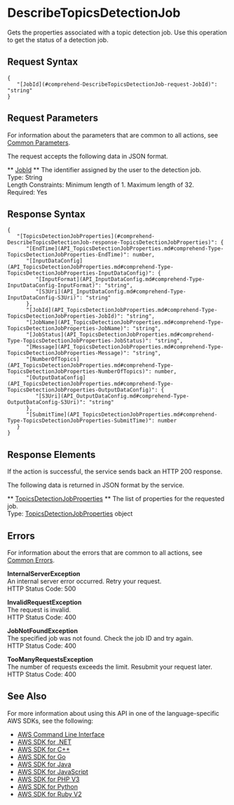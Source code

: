 # DescribeTopicsDetectionJob<a name="API_DescribeTopicsDetectionJob"></a>

Gets the properties associated with a topic detection job\. Use this operation to get the status of a detection job\.

## Request Syntax<a name="API_DescribeTopicsDetectionJob_RequestSyntax"></a>

```
{
   "[JobId](#comprehend-DescribeTopicsDetectionJob-request-JobId)": "string"
}
```

## Request Parameters<a name="API_DescribeTopicsDetectionJob_RequestParameters"></a>

For information about the parameters that are common to all actions, see [Common Parameters](CommonParameters.md)\.

The request accepts the following data in JSON format\.

 ** [JobId](#API_DescribeTopicsDetectionJob_RequestSyntax) **   <a name="comprehend-DescribeTopicsDetectionJob-request-JobId"></a>
The identifier assigned by the user to the detection job\.  
Type: String  
Length Constraints: Minimum length of 1\. Maximum length of 32\.  
Required: Yes

## Response Syntax<a name="API_DescribeTopicsDetectionJob_ResponseSyntax"></a>

```
{
   "[TopicsDetectionJobProperties](#comprehend-DescribeTopicsDetectionJob-response-TopicsDetectionJobProperties)": { 
      "[EndTime](API_TopicsDetectionJobProperties.md#comprehend-Type-TopicsDetectionJobProperties-EndTime)": number,
      "[InputDataConfig](API_TopicsDetectionJobProperties.md#comprehend-Type-TopicsDetectionJobProperties-InputDataConfig)": { 
         "[InputFormat](API_InputDataConfig.md#comprehend-Type-InputDataConfig-InputFormat)": "string",
         "[S3Uri](API_InputDataConfig.md#comprehend-Type-InputDataConfig-S3Uri)": "string"
      },
      "[JobId](API_TopicsDetectionJobProperties.md#comprehend-Type-TopicsDetectionJobProperties-JobId)": "string",
      "[JobName](API_TopicsDetectionJobProperties.md#comprehend-Type-TopicsDetectionJobProperties-JobName)": "string",
      "[JobStatus](API_TopicsDetectionJobProperties.md#comprehend-Type-TopicsDetectionJobProperties-JobStatus)": "string",
      "[Message](API_TopicsDetectionJobProperties.md#comprehend-Type-TopicsDetectionJobProperties-Message)": "string",
      "[NumberOfTopics](API_TopicsDetectionJobProperties.md#comprehend-Type-TopicsDetectionJobProperties-NumberOfTopics)": number,
      "[OutputDataConfig](API_TopicsDetectionJobProperties.md#comprehend-Type-TopicsDetectionJobProperties-OutputDataConfig)": { 
         "[S3Uri](API_OutputDataConfig.md#comprehend-Type-OutputDataConfig-S3Uri)": "string"
      },
      "[SubmitTime](API_TopicsDetectionJobProperties.md#comprehend-Type-TopicsDetectionJobProperties-SubmitTime)": number
   }
}
```

## Response Elements<a name="API_DescribeTopicsDetectionJob_ResponseElements"></a>

If the action is successful, the service sends back an HTTP 200 response\.

The following data is returned in JSON format by the service\.

 ** [TopicsDetectionJobProperties](#API_DescribeTopicsDetectionJob_ResponseSyntax) **   <a name="comprehend-DescribeTopicsDetectionJob-response-TopicsDetectionJobProperties"></a>
The list of properties for the requested job\.  
Type: [TopicsDetectionJobProperties](API_TopicsDetectionJobProperties.md) object

## Errors<a name="API_DescribeTopicsDetectionJob_Errors"></a>

For information about the errors that are common to all actions, see [Common Errors](CommonErrors.md)\.

 **InternalServerException**   
An internal server error occurred\. Retry your request\.  
HTTP Status Code: 500

 **InvalidRequestException**   
The request is invalid\.  
HTTP Status Code: 400

 **JobNotFoundException**   
The specified job was not found\. Check the job ID and try again\.  
HTTP Status Code: 400

 **TooManyRequestsException**   
The number of requests exceeds the limit\. Resubmit your request later\.  
HTTP Status Code: 400

## See Also<a name="API_DescribeTopicsDetectionJob_SeeAlso"></a>

For more information about using this API in one of the language\-specific AWS SDKs, see the following:
+  [AWS Command Line Interface](https://docs.aws.amazon.com/goto/aws-cli/comprehend-2017-11-27/DescribeTopicsDetectionJob) 
+  [AWS SDK for \.NET](https://docs.aws.amazon.com/goto/DotNetSDKV3/comprehend-2017-11-27/DescribeTopicsDetectionJob) 
+  [AWS SDK for C\+\+](https://docs.aws.amazon.com/goto/SdkForCpp/comprehend-2017-11-27/DescribeTopicsDetectionJob) 
+  [AWS SDK for Go](https://docs.aws.amazon.com/goto/SdkForGoV1/comprehend-2017-11-27/DescribeTopicsDetectionJob) 
+  [AWS SDK for Java](https://docs.aws.amazon.com/goto/SdkForJava/comprehend-2017-11-27/DescribeTopicsDetectionJob) 
+  [AWS SDK for JavaScript](https://docs.aws.amazon.com/goto/AWSJavaScriptSDK/comprehend-2017-11-27/DescribeTopicsDetectionJob) 
+  [AWS SDK for PHP V3](https://docs.aws.amazon.com/goto/SdkForPHPV3/comprehend-2017-11-27/DescribeTopicsDetectionJob) 
+  [AWS SDK for Python](https://docs.aws.amazon.com/goto/boto3/comprehend-2017-11-27/DescribeTopicsDetectionJob) 
+  [AWS SDK for Ruby V2](https://docs.aws.amazon.com/goto/SdkForRubyV2/comprehend-2017-11-27/DescribeTopicsDetectionJob) 